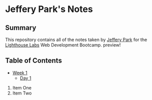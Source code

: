 # Jeffery Park's Notes

## Summary

This repository contains all of the notes taken by [Jeffery Park](https://github.com/smjeffery22) for the [Lighthouse Labs](https://www.lighthouselabs.ca/) Web Development Bootcamp. preview!

## Table of Contents

* [Week 1](/Week_1)
  * [Day 1](/Week_1/Day_1)

1. Item One
2. Item Two